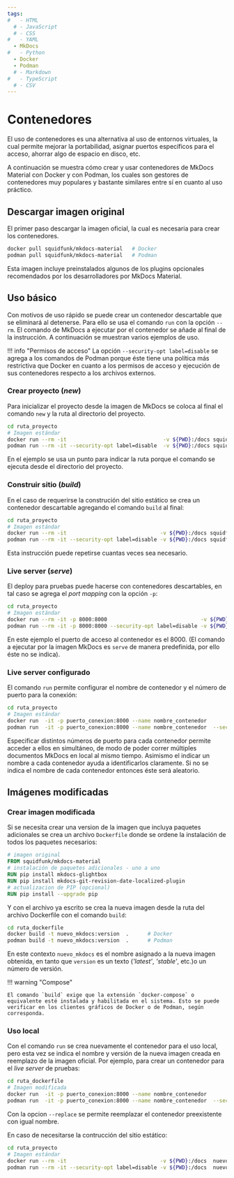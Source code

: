 ```yaml
---
tags:
#   - HTML
  # - JavaScript
  # - CSS
#   - YAML
  - MkDocs
#   - Python
  - Docker
  - Podman
  # - Markdown
#   - TypeScript
  # - CSV
---
```


# Contenedores

El uso de contenedores es una alternativa al uso de entornos virtuales, la cual permite mejorar la portabilidad, asignar puertos específicos para el acceso, ahorrar algo de espacio en disco, etc.

A continuación se muestra cómo crear y usar contenedores de MkDocs Material con Docker y con Podman, los cuales son gestores de contenedores muy populares y bastante similares entre sí en cuanto al uso práctico.



## Descargar imagen original

El primer paso descargar la imagen oficial, la cual es necesaria para crear los contenedores.


```bash title="Descarga de imagen oficial"
docker pull squidfunk/mkdocs-material   # Docker
podman pull squidfunk/mkdocs-material   # Podman
```

Esta imagen incluye preinstalados algunos de los plugins opcionales recomendados por los desarrolladores por MkDocs Material.


## Uso básico 

Con motivos de uso rápido se puede crear un contenedor descartable que se eliminará al detenerse. 
Para ello se usa el comando `run` con la opción `--rm`. 
El comando de MkDocs a ejecutar por el contenedor se añade al final de la instrucción.
A continuación se muestran varios ejemplos de uso.


!!! info "Permisos de acceso"
    La opción `--security-opt label=disable` se agrega a los comandos de Podman porque éste tiene una política más restrictiva que Docker en cuanto a los permisos de acceso y ejecución de sus contenedores respecto a los archivos externos.


### Crear proyecto (*new*)

Para inicializar el proyecto desde la imagen de MkDocs se coloca al final el comando `new` y la ruta al directorio del proyecto. 

``` bash title="Contenedor - new (descartable)"
cd ruta_proyecto
# Imagen estándar
docker run --rm -it                               -v ${PWD}:/docs squidfunk/mkdocs-material new  .    
podman run --rm -it --security-opt label=disable  -v ${PWD}:/docs squidfunk/mkdocs-material new  .    
```
En el ejemplo se usa un punto para indicar la ruta porque el comando se ejecuta desde el directorio del proyecto. 


### Construir sitio (*build*)

En el caso de requerirse la construción del sitio estático se crea un contenedor descartable agregando el comando `build` al final:

``` bash title="Contenedor - build (descartable)"
cd ruta_proyecto
# Imagen estándar
docker run --rm -it                              -v ${PWD}:/docs squidfunk/mkdocs-material build
podman run --rm -it --security-opt label=disable -v ${PWD}:/docs squidfunk/mkdocs-material build
```

Esta instrucción puede repetirse cuantas veces sea necesario.


### Live server (*serve*)

El deploy para pruebas puede hacerse con contenedores descartables, en tal caso se agrega el *port mapping* con la opción `-p`:

``` bash title="Contenedor - live server (descartable)"
cd ruta_proyecto
# Imagen estándar
docker run --rm -it -p 8000:8000                              -v ${PWD}:/docs squidfunk/mkdocs-material
podman run --rm -it -p 8000:8000 --security-opt label=disable -v ${PWD}:/docs squidfunk/mkdocs-material
```

En este ejemplo el puerto de acceso al contenedor es el 8000. 
(El comando a ejecutar por la imagen MkDocs es `serve` de manera predefinida, por ello éste no se indica).


### Live server configurado


El comando `run` permite configurar el nombre de contenedor y el número de puerto para la conexión:

``` bash title="Contenedor - live server (configurado)"
cd ruta_proyecto
# Imagen estándar
docker run  -it -p puerto_conexion:8000 --name nombre_contenedor                                -v ${PWD}:/docs squidfunk/mkdocs-material 
podman run  -it -p puerto_conexion:8000 --name nombre_contenedor  --security-opt label=disable  -v ${PWD}:/docs squidfunk/mkdocs-material 
```

Especificar distintos números de puerto para cada contenedor permite acceder a ellos en simultáneo, de modo de poder correr múltiples documentos MkDocs en local al mismo tiempo. Asimismo el indicar un nombre a cada contenedor ayuda a identificarlos claramente. Si no se indica el nombre de cada contenedor entonces éste será aleatorio. 




## Imágenes modificadas 

### Crear imagen modificada


Si se necesita crear una version de la imagen que incluya paquetes adicionales se crea un archivo `Dockerfile` donde se ordene la instalación de todos los paquetes necesarios:

``` dockerfile title="Archivo Dockerfile"
# imagen original
FROM squidfunk/mkdocs-material
# instalación de paquetes adicionales - uno a uno
RUN pip install mkdocs-glightbox
RUN pip install mkdocs-git-revision-date-localized-plugin
# actualizacion de PIP (opcional)
RUN pip install --upgrade pip
```


<!-- 
Una variante de este consiste en listar los paquetes en el archivo `requirements.txt` típico de los proyectos de Python y ejecutarlo desde el archivo `Dockerfile`:

``` dockerfile title="Archivo Dockerfile - con archivo de requisitos"
# imagen original
FROM squidfunk/mkdocs-material
# instalación de paquetes adicionales - desde archivo TXT
RUN pip install -r requirements.txt
# actualizacion de PIP (opcional)
RUN pip install --upgrade pip
```
 -->


Y con el archivo ya escrito se crea la nueva imagen desde la ruta del archivo Dockerfile con el comando `build`: 

``` bash title="Crear imagen desde Dockerfile"
cd ruta_dockerfile
docker build -t nuevo_mkdocs:version  .      # Docker
podman build -t nuevo_mkdocs:version  .      # Podman
```

En este contexto `nuevo_mkdocs` es el nombre asignado a la nueva imagen obtenida, en tanto que `version` es un texto (*'latest'*, *'stable'*, etc.)o un número de versión.


!!! warning "Compose"

    El comando `build` exige que la extensión `docker-compose` o equivalente esté instalada y habilitada en el sistema. Esto se puede verificar en los clientes gráficos de Docker o de Podman, según corresponda.



### Uso local


Con el comando `run` se crea nuevamente el contenedor para el uso local, pero esta vez se indica el nombre y versión de la nueva imagen creada en reemplazo de la imagen oficial.
Por ejemplo, para crear un contenedor para el *live server* de pruebas:


``` bash title="Contenedor - live server (imagen modificada)"
cd ruta_dockerfile
# Imagen modificada
docker run  -it -p puerto_conexion:8000 --name nombre_contenedor                               --replace  -v ${PWD}:/docs  nuevo_mkdocs:version 
podman run  -it -p puerto_conexion:8000 --name nombre_contenedor  --security-opt label=disable --replace  -v ${PWD}:/docs  nuevo_mkdocs:version 
```

Con la opcion `--replace` se permite reemplazar el contenedor preexistente con igual nombre.

En caso de necesitarse la contrucción del sitio estático:

``` bash title="Contenedor - build (descartable)"
cd ruta_proyecto
# Imagen estándar
docker run --rm -it                              -v ${PWD}:/docs  nuevo_mkdocs:version  build
podman run --rm -it --security-opt label=disable -v ${PWD}:/docs  nuevo_mkdocs:version  build
```
